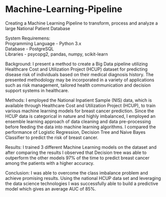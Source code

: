 # Machine-Learning-Pipeline
Creating a Machine Learning Pipeline to transform, process and analyze a large National Patient Database

System Requiremens:\
Programming Language - Python 3.x\
Database - PostgreSQL\
Libraries - psycopg2, pandas, numpy, scikit-learn


Background: I present a method to create a Big Data pipeline utilizing Healthcare Cost and Utilization Project (HCUP) dataset for
predicting disease risk of individuals based on their medical diagnosis history. The presented methodology may be incorporated in a
variety of applications such as risk management, tailored health communication and decision support systems in healthcare.

Methods: I employed the National Inpatient Sample (NIS) data, which is available through Healthcare Cost and Utilization Project (HCUP),
to train various machine learning models for breast cancer prediction. Since the HCUP data is categorical in nature and highly imbalanced,
I employed an ensemble learning approach of data cleaning and data pre-processing before feeding the data into machine learning algorithms.
I compared the performance of Logistic Regression, Decision Tree and Naive Bayes Classifier to predict the risk of breast cancer.

Results: I trained 3 different Machine Learning models on the dataset and after comparing the results I observed that Decision tree was
able to outperform the other models 97% of the time to predict breast cancer among the patients with a higher accuracy.

Conclusion: I was able to overcome the class imbalance problem and achieve promising results. Using the national HCUP data set and
leveraging the data science technologies I was successfully able to build a predictive model which gives an average AUC of 85%.
